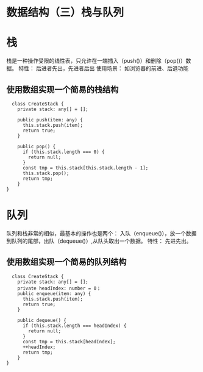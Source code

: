 # 数据结构（三）栈与队列


# 栈

栈是一种操作受限的线性表，只允许在一端插入（push()）和删除（pop()）数据。
特性： 后进者先出，先进者后出
使用场景： 如浏览器的前进、后退功能

## 使用数组实现一个简易的栈结构

```
  class CreateStack {
    private stack: any[] = [];

    public push(item: any) {
      this.stack.push(item);
      return true;
    }

    public pop() {
      if (this.stack.length === 0) {
        return null;
      }
      const tmp = this.stack[this.stack.length - 1];
      this.stack.pop();
      return tmp;
    }
}
```

# 队列

队列和栈非常的相似，最基本的操作也是两个： 入队（enqueue()），放一个数据到队列的尾部，出队（dequeue()）,从队头取出一个数据。
特性： 先进先出。

## 使用数组实现一个简易的队列结构

```
  class CreateStack {
    private stack: any[] = [];
    private headIndex: number = 0；
    public enqueue(item: any) {
      this.stack.push(item);
      return true;
    }

    public dequeue() {
      if (this.stack.length === headIndex) {
        return null;
      }
      const tmp = this.stack[headIndex];
      ++headIndex;
      return tmp;
    }
}
```

